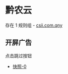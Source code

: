 # 黔农云

存在 1 规则组 - [csii.com.qny](/src/apps/csii.com.qny.ts)

## 开屏广告

点击跳过按钮

- [快照-0](https://gkd-kit.gitee.io/import/12908332)
